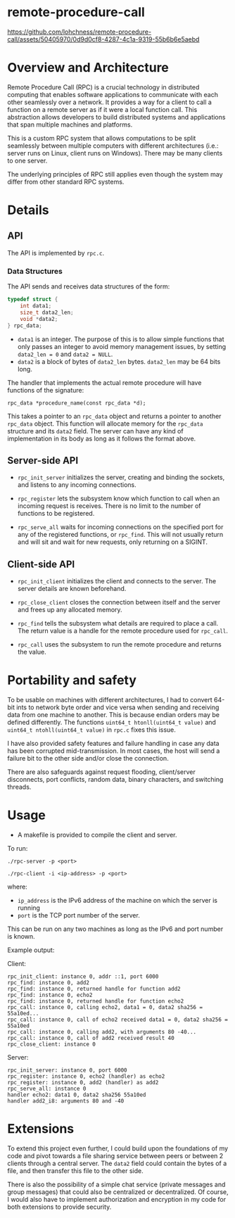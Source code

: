 # remote-procedure-call



https://github.com/lohchness/remote-procedure-call/assets/50405970/0d9d0cf8-4287-4c1a-9319-55b6b6e5aebd



# Overview and Architecture

Remote Procedure Call (RPC) is a crucial technology in distributed computing that enables software applications to communicate with each other seamlessly over a network. It provides a way for a client to call a function on a remote server as if it were a local function call. This abstraction allows developers to build distributed systems and applications that span multiple machines and platforms.

This is a custom RPC system that allows computations to be split seamlessly between multiple computers with different architectures (i.e.: server runs on Linux, client runs on Windows). There may be many clients to one server.

The underlying principles of RPC still applies even though the system may differ from other standard RPC systems.

# Details

## API

The API is implemented by `rpc.c`.

### Data Structures

The API sends and receives data structures of the form:

```c
typedef struct {
	int data1;
	size_t data2_len;
	void *data2;
} rpc_data;
```
 - `data1` is an integer. The purpose of this is to allow simple functions that only passes an integer to avoid memory management issues, by setting `data2_len = 0` and `data2 = NULL`. 
- `data2` is a block of bytes of `data2_len` bytes. `data2_len` may be 64 bits long.


The handler that implements the actual remote procedure will have functions of the signature:

`rpc_data *procedure_name(const rpc_data *d);`

This takes a pointer to an `rpc_data` object and returns a pointer to another `rpc_data` object. This function will allocate memory for the `rpc_data` structure and its `data2` field. The server can have any kind of implementation in its body as long as it follows the format above. 

## Server-side API

- `rpc_init_server` initializes the server, creating and binding the sockets, and listens to any incoming connections.

- `rpc_register` lets the subsystem know which function to call when an incoming request is receives. There is no limit to the number of functions to be registered.

- `rpc_serve_all` waits for incoming connections on the specified port for any of the registered functions, or `rpc_find`. This will not usually return and will sit and wait for new requests, only returning on a SIGINT.

## Client-side API

- `rpc_init_client` initializes the client and connects to the server. The server details are known beforehand.

- `rpc_close_client` closes the connection between itself and the server and frees up any allocated memory.

- `rpc_find` tells the subsystem what details are required to place a call. The return value is a handle for the remote procedure used for `rpc_call`.

- `rpc_call` uses the subsystem to run the remote procedure and returns the value.

# Portability and safety

To be usable on machines with different architectures, I had to convert 64-bit ints to network byte order and vice versa when sending and receiving data from one machine to another. This is because endian orders may be defined differently. The functions `uint64_t htonll(uint64_t value)` and `uint64_t ntohll(uint64_t value)` in `rpc.c` fixes this issue.

I have also provided safety features and failure handling in case any data has been corrupted mid-transmission. In most cases, the host will send a failure bit to the other side and/or close the connection.

There are also safeguards against request flooding, client/server disconnects, port conflicts, random data, binary characters, and switching threads.

# Usage

- A makefile is provided to compile the client and server.

To run:

`./rpc-server -p <port>`

`./rpc-client -i <ip-address> -p <port>`

where:

- `ip_address` is the IPv6 address of the machine on which the server is running
- `port` is the TCP port number of the server.

This can be run on any two machines as long as the IPv6 and port number is known.

Example output:

Client:

```
rpc_init_client: instance 0, addr ::1, port 6000
rpc_find: instance 0, add2
rpc_find: instance 0, returned handle for function add2
rpc_find: instance 0, echo2
rpc_find: instance 0, returned handle for function echo2
rpc_call: instance 0, calling echo2, data1 = 0, data2 sha256 = 55a10ed...
rpc_call: instance 0, call of echo2 received data1 = 0, data2 sha256 = 55a10ed
rpc_call: instance 0, calling add2, with arguments 80 -40...
rpc_call: instance 0, call of add2 received result 40
rpc_close_client: instance 0
```

Server:

```
rpc_init_server: instance 0, port 6000
rpc_register: instance 0, echo2 (handler) as echo2
rpc_register: instance 0, add2 (handler) as add2
rpc_serve_all: instance 0
handler echo2: data1 0, data2 sha256 55a10ed
handler add2_i8: arguments 80 and -40
```


# Extensions

To extend this project even further, I could build upon the foundations of my code and pivot towards a file sharing service between peers or between 2 clients through a central server. The `data2` field could contain the bytes of a file, and then transfer this file to the other side.

There is also the possibility of a simple chat service (private messages and group messages) that could also be centralized or decentralized. Of course, I would also have to implement authorization and encryption in my code for both extensions to provide security.
